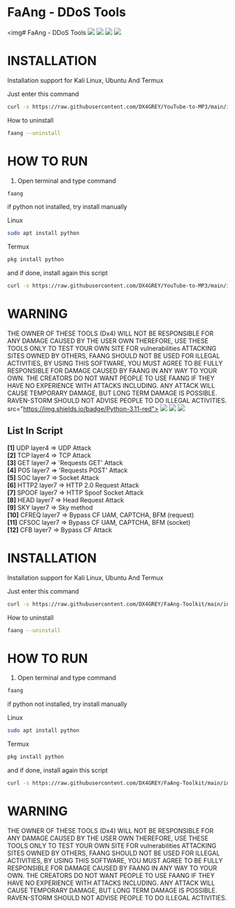 # FaAng - DDoS Tools
<img# FaAng - DDoS Tools
<img src="https://img.shields.io/badge/Python-3.11-red"></img> <img src="https://img.shields.io/badge/YtMp3-BETA-blue"></img> <img src="https://img.shields.io/badge/Kali Linux-2023.1-green"></img> <img src="https://img.shields.io/badge/Ubuntu-20.04-yellow"></img><br>

# INSTALLATION
  
Installation support for Kali Linux, Ubuntu And Termux

Just enter this command
```bash
curl -s https://raw.githubusercontent.com/DX4GREY/YouTube-to-MP3/main/install.sh | bash -s
```

How to uninstall
```bash
faang --uninstall
```

# HOW TO RUN
1. Open terminal and type command
```bash
faang
```

if python not installed, try install manually

Linux
```bash
sudo apt install python
```
Termux
```bash
pkg install python
```

and if done, install again this script
```bash
curl -s https://raw.githubusercontent.com/DX4GREY/YouTube-to-MP3/main/install.sh | bash -s
```

# WARNING
THE OWNER OF THESE TOOLS (Dx4) WILL NOT BE RESPONSIBLE FOR ANY DAMAGE CAUSED BY THE USER OWN THEREFORE, USE THESE TOOLS ONLY TO TEST YOUR OWN SITE FOR vulnerabilities ATTACKING SITES OWNED BY OTHERS, FAANG SHOULD NOT BE USED FOR ILLEGAL ACTIVITIES, BY USING THIS SOFTWARE, YOU MUST AGREE TO BE FULLY RESPONSIBLE FOR DAMAGE CAUSED BY FAANG IN ANY WAY TO YOUR OWN. THE CREATORS DO NOT WANT PEOPLE TO USE FAANG IF THEY HAVE NO EXPERIENCE WITH ATTACKS INCLUDING. ANY ATTACK WILL CAUSE TEMPORARY DAMAGE, BUT LONG TERM DAMAGE IS POSSIBLE. RAVEN-STORM SHOULD NOT ADVISE PEOPLE TO DO ILLEGAL ACTIVITIES.
 src="https://img.shields.io/badge/Python-3.11-red"></img> <img src="https://img.shields.io/badge/FaAng-BETA-blue"></img> <img src="https://img.shields.io/badge/Kali Linux-2023.1-green"></img> <img src="https://img.shields.io/badge/Ubuntu-20.04-yellow"></img><br>

<h2>List In Script</h2>
<b>[1]</b> UDP       layer4 => UDP Attack<br>
<b>[2]</b> TCP       layer4 => TCP Attack<br>
<b>[3]</b> GET       layer7 => 'Requests GET' Attack<br>
<b>[4]</b> POS       layer7 => 'Requests POST' Attack<br>
<b>[5]</b> SOC       layer7 => Socket Attack<br>
<b>[6]</b> HTTP2     layer7 => HTTP 2.0 Request Attack<br>
<b>[7]</b> SPOOF     layer7 => HTTP Spoof Socket Attack<br>
<b>[8]</b> HEAD      layer7 => Head Request Attack<br>
<b>[9]</b> SKY       layer7 => Sky method<br>
<b>[10]</b> CFREQ    layer7 => Bypass CF UAM, CAPTCHA, BFM (request)<br>
<b>[11]</b> CFSOC    layer7 => Bypass CF UAM, CAPTCHA, BFM (socket)<br>
<b>[12]</b> CFB    layer7 => Bypass CF Attack<br>

# INSTALLATION
  
Installation support for Kali Linux, Ubuntu And Termux

Just enter this command
```bash
curl -s https://raw.githubusercontent.com/DX4GREY/FaAng-Toolkit/main/install.sh | bash -s
```

How to uninstall
```bash
faang --uninstall
```

# HOW TO RUN
1. Open terminal and type command
```bash
faang
```

if python not installed, try install manually

Linux
```bash
sudo apt install python
```
Termux
```bash
pkg install python
```

and if done, install again this script
```bash
curl -s https://raw.githubusercontent.com/DX4GREY/FaAng-Toolkit/main/install.sh | bash -s
```

# WARNING
THE OWNER OF THESE TOOLS (Dx4) WILL NOT BE RESPONSIBLE FOR ANY DAMAGE CAUSED BY THE USER OWN THEREFORE, USE THESE TOOLS ONLY TO TEST YOUR OWN SITE FOR vulnerabilities ATTACKING SITES OWNED BY OTHERS, FAANG SHOULD NOT BE USED FOR ILLEGAL ACTIVITIES, BY USING THIS SOFTWARE, YOU MUST AGREE TO BE FULLY RESPONSIBLE FOR DAMAGE CAUSED BY FAANG IN ANY WAY TO YOUR OWN. THE CREATORS DO NOT WANT PEOPLE TO USE FAANG IF THEY HAVE NO EXPERIENCE WITH ATTACKS INCLUDING. ANY ATTACK WILL CAUSE TEMPORARY DAMAGE, BUT LONG TERM DAMAGE IS POSSIBLE. RAVEN-STORM SHOULD NOT ADVISE PEOPLE TO DO ILLEGAL ACTIVITIES.
